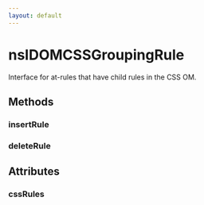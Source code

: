 ```yaml
---
layout: default
---
```


# nsIDOMCSSGroupingRule #
  
Interface for at-rules that have child rules in the CSS OM.  
  

## Methods ##

### insertRule ###

### deleteRule ###

## Attributes ##

### cssRules ###
